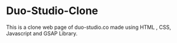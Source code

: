 # Duo-Studio-Clone
This is a clone web page of duo-studio.co made using HTML , CSS, Javascript and GSAP Library.
